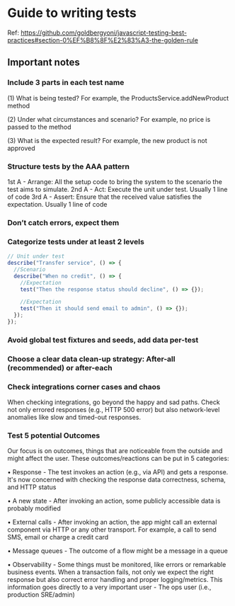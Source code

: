 # Guide to writing tests

Ref: <https://github.com/goldbergyoni/javascript-testing-best-practices#section-0%EF%B8%8F%E2%83%A3-the-golden-rule>

## Important notes

### Include 3 parts in each test name

(1) What is being tested? For example, the ProductsService.addNewProduct method

(2) Under what circumstances and scenario? For example, no price is passed to the method

(3) What is the expected result? For example, the new product is not approved

### Structure tests by the AAA pattern

1st A - Arrange: All the setup code to bring the system to the scenario the test aims to simulate.
2nd A - Act: Execute the unit under test. Usually 1 line of code
3rd A - Assert: Ensure that the received value satisfies the expectation. Usually 1 line of code


### Don’t catch errors, expect them


### Categorize tests under at least 2 levels

```js
// Unit under test
describe("Transfer service", () => {
  //Scenario
  describe("When no credit", () => {
    //Expectation
    test("Then the response status should decline", () => {});

    //Expectation
    test("Then it should send email to admin", () => {});
  });
});
```

### Avoid global test fixtures and seeds, add data per-test

### Choose a clear data clean-up strategy: After-all (recommended) or after-each

### Check integrations corner cases and chaos

When checking integrations, go beyond the happy and sad paths. Check not only errored responses (e.g., HTTP 500 error) but also network-level anomalies like slow and timed-out responses.


### Test 5 potential Outcomes

Our focus is on outcomes, things that are noticeable from the outside and might affect the user. These outcomes/reactions can be put in 5 categories:

• Response - The test invokes an action (e.g., via API) and gets a response. It's now concerned with checking the response data correctness, schema, and HTTP status

• A new state - After invoking an action, some publicly accessible data is probably modified

• External calls - After invoking an action, the app might call an external component via HTTP or any other transport. For example, a call to send SMS, email or charge a credit card

• Message queues - The outcome of a flow might be a message in a queue

• Observability - Some things must be monitored, like errors or remarkable business events. When a transaction fails, not only we expect the right response but also correct error handling and proper logging/metrics. This information goes directly to a very important user - The ops user (i.e., production SRE/admin)
